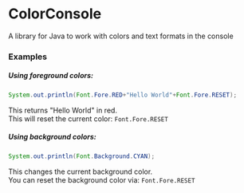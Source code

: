 # ColorConsole
 A library for Java to work with colors and text formats in the console

### Examples
##### Using foreground colors:
```Java
System.out.println(Font.Fore.RED+"Hello World"+Font.Fore.RESET);
```
This returns "Hello World" in red.  
This will reset the current color: `Font.Fore.RESET`

##### Using background colors:
```Java
System.out.println(Font.Background.CYAN);
```
This changes the current background color.  
You can reset the background color via: `Font.Fore.RESET`
